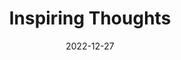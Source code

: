 ---
slug: thought-for-the-day
title: "Inspiring Thoughts"
date: 2022-12-27
excerpt: 'In the mountain stillness surges up to explore its own height in the lake movement stands still to contemplate its own depth.'
tags: [Inspiration, Motivation, Quotes, Thoughts]
---